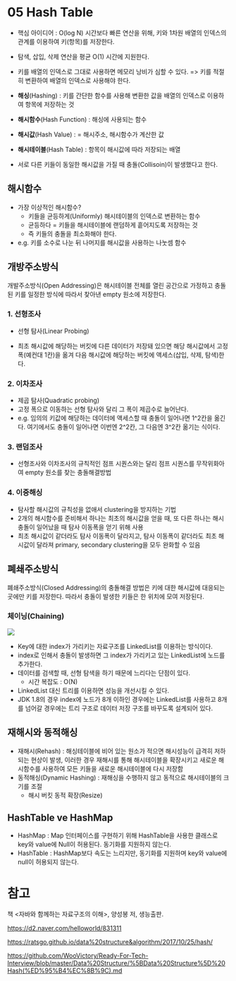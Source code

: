 # 05 Hash Table

- 핵심 아이디어 : O(log N) 시간보다 빠른 연산을 위해, 키와 1차원 배열의 인덱스의 관계를 이용하여 키(항목)를 저장한다.
- 탐색, 삽입, 삭제 연산을 평균 O(1) 시간에 지원한다.

- 키를 배열의 인덱스로 그대로 사용하면 메모리 낭비가 심할 수 있다. => 키를 적절히 변환하여 배열의 인덱스로 사용해야 한다.
- **해싱**(Hashing) : 키를 간단한 함수를 사용해 변환한 값을 배열의 인덱스로 이용하여 항목에 저장하는 것
- **해시함수**(Hash Function) : 해싱에 사용되는 함수
- **해시값**(Hash Value) : = 해시주소, 해시함수가 계산한 값
- **해시테이블**(Hash Table) : 항목이 해시값에 따라 저장되는 배열
- 서로 다른 키들이 동일한 해시값을 가질 때 충돌(Collisoin)이 발생했다고 한다.

## 해시함수

- 가장 이상적인 해시함수?
  - 키들을 균등하게(Uniformly) 해시테이블의 인덱스로 변환하는 함수
  - 균등하다 = 키들을 해시테이블에 랜덤하게 흩어지도록 저장하는 것
  - 즉 키들의 충돌을 최소화해야 한다.
- e.g. 키를 소수로 나눈 뒤 나머지를 해시값을 사용하는 나눗셈 함수

## 개방주소방식

개발주소방식(Open Addressing)은 해시테이블 전체를 열린 공간으로 가정하고 충돌된 키를 일정한 방식에 따라서 찾아낸 empty 원소에 저장한다.

### 1. 선형조사

- 선형 탐사(Linear Probing)

- 최초 해시값에 해당하는 버킷에 다른 데이터가 저장돼 있으면 해당 해시값에서 고정 폭(예컨대 1칸)을 옮겨 다음 해시값에 해당하는 버킷에 액세스(삽입, 삭제, 탐색)한다.

### 2. 이차조사

- 제곱 탐사(Quadratic probing)
- 고정 폭으로 이동하는 선형 탐사와 달리 그 폭이 제곱수로 늘어난다.
- e.g. 임의의 키값에 해당하는 데이터에 액세스할 때 충돌이 일어나면 1^2칸을 옮긴다. 여기에서도 충돌이 일어나면 이번엔 2^2칸, 그 다음엔 3^2칸 옮기는 식이다.

### 3. 랜덤조사

- 선형조사와 이차조사의 규칙적인 점프 시퀀스와는 달리 점프 시퀀스를 무작위화아여 empty 원소를 찾는 충돌해결방법

### 4. 이중해싱

- 탐사할 해시값의 규칙성을 없애서 clustering을 방지하는 기법
- 2개의 해시함수를 준비해서 하나는 최초의 해시값을 얻을 때, 또 다른 하나는 해시충돌이 일어났을 때 탐사 이동폭을 얻기 위해 사용
- 최초 해시값이 같더라도 탐사 이동폭이 달라지고, 탐사 이동폭이 같더라도 최초 해시값이 달라져 primary, secondary clustering을 모두 완화할 수 있음

## 폐쇄주소방식

폐쇄주소방식(Closed Addressing)의 충돌해결 방법은 키에 대한 해시값에 대응되는 곳에만 키를 저장한다. 따라서 충돌이 발생한 키들은 한 위치에 모여 저장된다.

### 체이닝(Chaining)

![](https://user-images.githubusercontent.com/33534771/74128107-bdc93a00-4c1f-11ea-9cfb-32f0035eee33.png)

- Key에 대한 index가 가리키는 자료구조를 LinkedList를 이용하는 방식이다.
- index로 인해서 충돌이 발생하면 그 index가 가리키고 있는 LinkedList에 노드를 추가한다.
- 데이터를 검색할 때, 선형 탐색을 하기 때문에 느리다는 단점이 있다.
  - 시간 복잡도 : O(N)
- LinkedList 대신 트리를 이용하면 성능을 개선시킬 수 있다.
- JDK 1.8의 경우 index에 노드가 8개 이하인 경우에는 LinkedList를 사용하고 8개를 넘어갈 경우에는 트리 구조로 데이터 저장 구조를 바꾸도록 설계되어 있다.

## 재해시와 동적해싱

- 재해시(Rehash) : 해싱테이블에 비어 있는 원소가 적으면 해시성능이 급격히 저하되는 현상이 발생, 이러한 경우 재해시를 통해 해시테이블을 확장시키고 새로운 해시함수를 사용하여 모든 키들을 새로운 해시테이블에 다시 저장함
- 동적해싱(Dynamic Hashing) : 재해싱을 수행하지 않고 동적으로 해시테이블의 크기를 조절
  - 해시 버킷 동적 확장(Resize)

## HashTable ve HashMap

- HashMap : Map 인터페이스를 구현하기 위해 HashTable을 사용한 클래스로 key와 value에 Null이 허용된다. 동기화를 지원하지 않는다.
- HashTable : HashMap보다 속도는 느리지만, 동기화를 지원하며 key와 value에 null이 허용되지 않는다.

# 참고

책 <자바와 함께하는 자료구조의 이해>, 양성봉 저, 생능출판.

https://d2.naver.com/helloworld/831311

https://ratsgo.github.io/data%20structure&algorithm/2017/10/25/hash/

https://github.com/WooVictory/Ready-For-Tech-Interview/blob/master/Data%20Structure/%5BData%20Structure%5D%20Hash(%ED%95%B4%EC%8B%9C).md